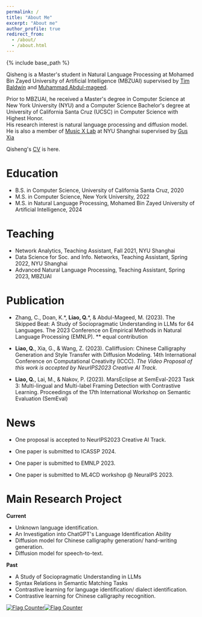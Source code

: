 ```yaml
---
permalink: /
title: "About Me"
excerpt: "About me"
author_profile: true
redirect_from: 
  - /about/
  - /about.html
---
```


{% include base_path %}

Qisheng is a Master's student in Natural Language Processing at Mohamed Bin Zayed University of Artificial Intelligence (MBZUAI) supervised by <a href="https://people.eng.unimelb.edu.au/tbaldwin/" target="_blank">Tim Baldwin</a> and <a href="https://mageed.arts.ubc.ca/" target="_blank">Muhammad Abdul-mageed</a>. 

Prior to MBZUAI, he received a Master's degree in Computer Science at New York University (NYU) and a Computer Science Bachelor's degree at University of California Santa Cruz (UCSC) in Computer Science with Highest Honor.\
His research interest is natural language processing and diffusion model.\
He is also a member of <a href="http://musicxlab.com/#/index" target="_blank">Music X Lab</a> at NYU Shanghai supervised by <a href="http://www.musicxlab.com/members/gus/" target="_blank">Gus Xia</a>

 Qisheng's <a href="../files/resume_liao_v4.pdf" target="_blank">CV</a> is here.
<!-- Qisheng's <a href="../files/resume_qisheng_liao_5_2.pdf" target="_blank">CV</a> is here. -->

Education
======
* B.S. in Computer Science, University of California Santa Cruz, 2020
* M.S. in Computer Science, New York University, 2022
* M.S. in Natural Language Processing, Mohamed Bin Zayed University of Artificial Intelligence, 2024

Teaching
======
* Network Analytics, Teaching Assistant, Fall 2021, NYU Shanghai
* Data Science for Soc. and Info. Networks, Teaching Assistant, Spring 2022, NYU Shanghai
* Advanced Natural Language Processing, Teaching Assistant, Spring 2023, MBZUAI

Publication
======
* Zhang, C., Doan, K.\*, **Liao, Q.**\*, & Abdul-Mageed, M. (2023). The Skipped Beat: A Study of Sociopragmatic Understanding in LLMs for 64 Languages. The 2023 Conference on Empirical Methods in Natural Language Processing (EMNLP).
*\* equal contribution

* **Liao, Q.**, Xia, G., & Wang, Z. (2023). Calliffusion: Chinese Calligraphy Generation and Style Transfer with Diffusion Modeling. 14th International Conference on Computational Creativity (ICCC).
*The Video Proposal of this work is accepted by NeurIPS2023 Creative AI Track.*
  
  
* **Liao, Q.**, Lai, M., & Nakov, P. (2023). MarsEclipse at SemEval-2023 Task 3: Multi-lingual and Multi-label Framing Detection with Contrastive Learning. Proceedings of the 17th International Workshop on Semantic Evaluation (SemEval)

News
======
* One proposal is accepted to NeurIPS2023 Creative AI Track.

* One paper is submitted to ICASSP 2024.

* One paper is submitted to EMNLP 2023.
  
* One paper is submitted to ML4CD workshop @ NeuraIPS 2023.

Main Research Project
======

**Current**
* Unknown language identification. 
* An Investigation into ChatGPT's Language Identification Ability
* Diffusion model for Chinese calligraphy generation/ hand-writing generation.
* Diffusion model for speech-to-text.

**Past**
* A Study of Sociopragmatic Understanding in LLMs 
* Syntax Relations in Semantic Matching Tasks
* Contrastive learning for language identification/ dialect identification. 
* Contrastive learning for Chinese calligraphy recognition. 


<div class="hitcounter"><a href="https://info.flagcounter.com/C7EE"><img src="https://s11.flagcounter.com/count2/C7EE/bg_FFFFFF/txt_000000/border_CCCCCC/columns_2/maxflags_10/viewers_0/labels_0/pageviews_0/flags_0/percent_0/" alt="Flag Counter" border="0"></a><a href="https://info.flagcounter.com/Q62t"><img src="https://s11.flagcounter.com/map/Q62t/size_t/txt_000000/border_CCCCCC/pageviews_0/viewers_0/flags_0/" alt="Flag Counter" border="0"></a></div>
